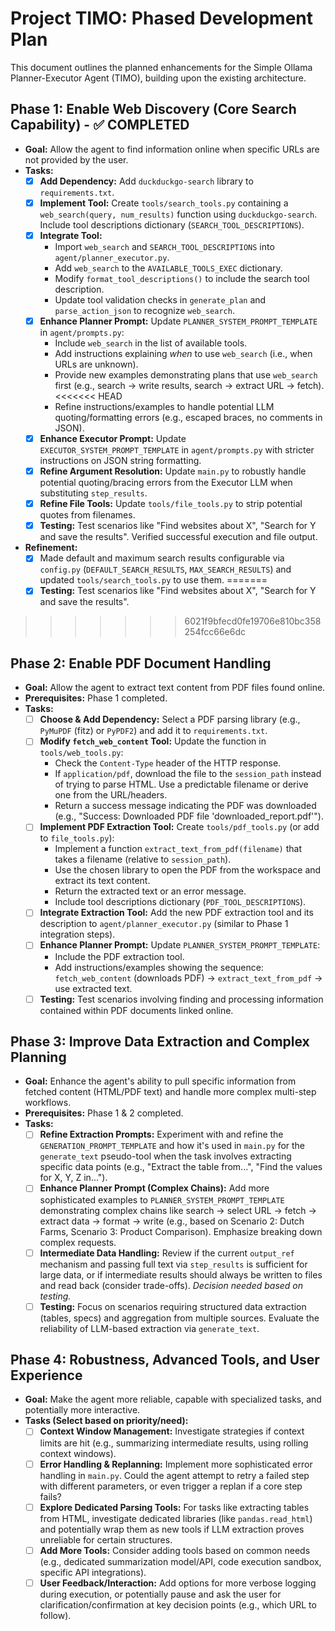 # Project TIMO: Phased Development Plan

This document outlines the planned enhancements for the Simple Ollama Planner-Executor Agent (TIMO), building upon the existing architecture.

## Phase 1: Enable Web Discovery (Core Search Capability) - ✅ COMPLETED

*   **Goal:** Allow the agent to find information online when specific URLs are not provided by the user.
*   **Tasks:**
    *   [x] **Add Dependency:** Add `duckduckgo-search` library to `requirements.txt`.
    *   [x] **Implement Tool:** Create `tools/search_tools.py` containing a `web_search(query, num_results)` function using `duckduckgo-search`. Include tool descriptions dictionary (`SEARCH_TOOL_DESCRIPTIONS`).
    *   [x] **Integrate Tool:**
        *   Import `web_search` and `SEARCH_TOOL_DESCRIPTIONS` into `agent/planner_executor.py`.
        *   Add `web_search` to the `AVAILABLE_TOOLS_EXEC` dictionary.
        *   Modify `format_tool_descriptions()` to include the search tool description.
        *   Update tool validation checks in `generate_plan` and `parse_action_json` to recognize `web_search`.
    *   [x] **Enhance Planner Prompt:** Update `PLANNER_SYSTEM_PROMPT_TEMPLATE` in `agent/prompts.py`:
        *   Include `web_search` in the list of available tools.
        *   Add instructions explaining *when* to use `web_search` (i.e., when URLs are unknown).
        *   Provide new examples demonstrating plans that use `web_search` first (e.g., search -> write results, search -> extract URL -> fetch).
<<<<<<< HEAD
        *   Refine instructions/examples to handle potential LLM quoting/formatting errors (e.g., escaped braces, no comments in JSON).
    *   [x] **Enhance Executor Prompt:** Update `EXECUTOR_SYSTEM_PROMPT_TEMPLATE` in `agent/prompts.py` with stricter instructions on JSON string formatting.
    *   [x] **Refine Argument Resolution:** Update `main.py` to robustly handle potential quoting/bracing errors from the Executor LLM when substituting `step_results`.
    *   [x] **Refine File Tools:** Update `tools/file_tools.py` to strip potential quotes from filenames.
    *   [x] **Testing:** Test scenarios like "Find websites about X", "Search for Y and save the results". Verified successful execution and file output.
*   **Refinement:**
    *   [x] Made default and maximum search results configurable via `config.py` (`DEFAULT_SEARCH_RESULTS`, `MAX_SEARCH_RESULTS`) and updated `tools/search_tools.py` to use them.
=======
    *   [x] **Testing:** Test scenarios like "Find websites about X", "Search for Y and save the results".
>>>>>>> 6021f9bfecd0fe19706e810bc358254fcc66e6dc

## Phase 2: Enable PDF Document Handling

*   **Goal:** Allow the agent to extract text content from PDF files found online.
*   **Prerequisites:** Phase 1 completed.
*   **Tasks:**
    *   [ ] **Choose & Add Dependency:** Select a PDF parsing library (e.g., `PyMuPDF` (fitz) or `PyPDF2`) and add it to `requirements.txt`.
    *   [ ] **Modify `fetch_web_content` Tool:** Update the function in `tools/web_tools.py`:
        *   Check the `Content-Type` header of the HTTP response.
        *   If `application/pdf`, download the file to the `session_path` instead of trying to parse HTML. Use a predictable filename or derive one from the URL/headers.
        *   Return a success message indicating the PDF was downloaded (e.g., "Success: Downloaded PDF file 'downloaded_report.pdf'").
    *   [ ] **Implement PDF Extraction Tool:** Create `tools/pdf_tools.py` (or add to `file_tools.py`):
        *   Implement a function `extract_text_from_pdf(filename)` that takes a filename (relative to `session_path`).
        *   Use the chosen library to open the PDF from the workspace and extract its text content.
        *   Return the extracted text or an error message.
        *   Include tool descriptions dictionary (`PDF_TOOL_DESCRIPTIONS`).
    *   [ ] **Integrate Extraction Tool:** Add the new PDF extraction tool and its description to `agent/planner_executor.py` (similar to Phase 1 integration steps).
    *   [ ] **Enhance Planner Prompt:** Update `PLANNER_SYSTEM_PROMPT_TEMPLATE`:
        *   Include the PDF extraction tool.
        *   Add instructions/examples showing the sequence: `fetch_web_content` (downloads PDF) -> `extract_text_from_pdf` -> use extracted text.
    *   [ ] **Testing:** Test scenarios involving finding and processing information contained within PDF documents linked online.

## Phase 3: Improve Data Extraction and Complex Planning

*   **Goal:** Enhance the agent's ability to pull specific information from fetched content (HTML/PDF text) and handle more complex multi-step workflows.
*   **Prerequisites:** Phase 1 & 2 completed.
*   **Tasks:**
    *   [ ] **Refine Extraction Prompts:** Experiment with and refine the `GENERATION_PROMPT_TEMPLATE` and how it's used in `main.py` for the `generate_text` pseudo-tool when the task involves extracting specific data points (e.g., "Extract the table from...", "Find the values for X, Y, Z in...").
    *   [ ] **Enhance Planner Prompt (Complex Chains):** Add more sophisticated examples to `PLANNER_SYSTEM_PROMPT_TEMPLATE` demonstrating complex chains like search -> select URL -> fetch -> extract data -> format -> write (e.g., based on Scenario 2: Dutch Farms, Scenario 3: Product Comparison). Emphasize breaking down complex requests.
    *   [ ] **Intermediate Data Handling:** Review if the current `output_ref` mechanism and passing full text via `step_results` is sufficient for large data, or if intermediate results should always be written to files and read back (consider trade-offs). *Decision needed based on testing.*
    *   [ ] **Testing:** Focus on scenarios requiring structured data extraction (tables, specs) and aggregation from multiple sources. Evaluate the reliability of LLM-based extraction via `generate_text`.

## Phase 4: Robustness, Advanced Tools, and User Experience

*   **Goal:** Make the agent more reliable, capable with specialized tasks, and potentially more interactive.
*   **Tasks (Select based on priority/need):**
    *   [ ] **Context Window Management:** Investigate strategies if context limits are hit (e.g., summarizing intermediate results, using rolling context windows).
    *   [ ] **Error Handling & Replanning:** Implement more sophisticated error handling in `main.py`. Could the agent attempt to retry a failed step with different parameters, or even trigger a replan if a core step fails?
    *   [ ] **Explore Dedicated Parsing Tools:** For tasks like extracting tables from HTML, investigate dedicated libraries (like `pandas.read_html`) and potentially wrap them as new tools if LLM extraction proves unreliable for certain structures.
    *   [ ] **Add More Tools:** Consider adding tools based on common needs (e.g., dedicated summarization model/API, code execution sandbox, specific API integrations).
    *   [ ] **User Feedback/Interaction:** Add options for more verbose logging during execution, or potentially pause and ask the user for clarification/confirmation at key decision points (e.g., which URL to follow).